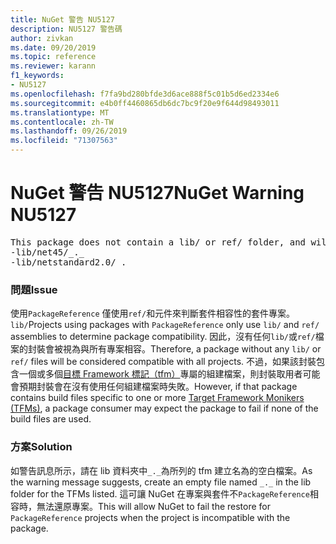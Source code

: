 ```yaml
---
title: NuGet 警告 NU5127
description: NU5127 警告碼
author: zivkan
ms.date: 09/20/2019
ms.topic: reference
ms.reviewer: karann
f1_keywords:
- NU5127
ms.openlocfilehash: f7fa9bd280bfde3d6ace888f5c01b5d6ed2334e6
ms.sourcegitcommit: e4b0ff4460865db6dc7bc9f20e9f644d98493011
ms.translationtype: MT
ms.contentlocale: zh-TW
ms.lasthandoff: 09/26/2019
ms.locfileid: "71307563"
---
```

# <a name="nuget-warning-nu5127"></a><span data-ttu-id="004c1-103">NuGet 警告 NU5127</span><span class="sxs-lookup"><span data-stu-id="004c1-103">NuGet Warning NU5127</span></span>

<pre>This package does not contain a lib/ or ref/ folder, and will therefore be treated as compatible for all frameworks. Since framework specific files were found under the build/ directory for net45, netstandard2.0, consider creating the following empty files to correctly narrow the compatibility of the package:
-lib/net45/_._
-lib/netstandard2.0/_._</pre>

### <a name="issue"></a><span data-ttu-id="004c1-104">問題</span><span class="sxs-lookup"><span data-stu-id="004c1-104">Issue</span></span>

<span data-ttu-id="004c1-105">使用`PackageReference` 僅使用`ref/`和元件來判斷套件相容性的套件專案。 `lib/`</span><span class="sxs-lookup"><span data-stu-id="004c1-105">Projects using packages with `PackageReference` only use `lib/` and `ref/` assemblies to determine package compatibility.</span></span> <span data-ttu-id="004c1-106">因此，沒有任何`lib/`或`ref/`檔案的封裝會被視為與所有專案相容。</span><span class="sxs-lookup"><span data-stu-id="004c1-106">Therefore, a package without any `lib/` or `ref/` files will be considered compatible with all projects.</span></span> <span data-ttu-id="004c1-107">不過，如果該封裝包含一個或多個[目標 Framework 標記（tfm）](../target-frameworks.md)專屬的組建檔案，則封裝取用者可能會預期封裝會在沒有使用任何組建檔案時失敗。</span><span class="sxs-lookup"><span data-stu-id="004c1-107">However, if that package contains build files specific to one or more [Target Framework Monikers (TFMs)](../target-frameworks.md), a package consumer may expect the package to fail if none of the build files are used.</span></span>

### <a name="solution"></a><span data-ttu-id="004c1-108">方案</span><span class="sxs-lookup"><span data-stu-id="004c1-108">Solution</span></span>

<span data-ttu-id="004c1-109">如警告訊息所示，請在 lib 資料夾中`_._`為所列的 tfm 建立名為的空白檔案。</span><span class="sxs-lookup"><span data-stu-id="004c1-109">As the warning message suggests, create an empty file named `_._` in the lib folder for the TFMs listed.</span></span> <span data-ttu-id="004c1-110">這可讓 NuGet 在專案與套件不`PackageReference`相容時，無法還原專案。</span><span class="sxs-lookup"><span data-stu-id="004c1-110">This will allow NuGet to fail the restore for `PackageReference` projects when the project is incompatible with the package.</span></span>
